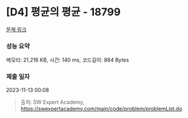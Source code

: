 # [D4] 평균의 평균 - 18799 

[문제 링크](https://swexpertacademy.com/main/code/problem/problemDetail.do?contestProbId=AYqmDqj6Uu8DFAQI) 

### 성능 요약

메모리: 21,216 KB, 시간: 140 ms, 코드길이: 884 Bytes

### 제출 일자

2023-11-13 00:08



> 출처: SW Expert Academy, https://swexpertacademy.com/main/code/problem/problemList.do